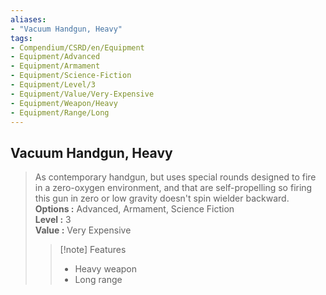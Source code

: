 ```yaml
---
aliases:
- "Vacuum Handgun, Heavy"
tags:
- Compendium/CSRD/en/Equipment
- Equipment/Advanced
- Equipment/Armament
- Equipment/Science-Fiction
- Equipment/Level/3
- Equipment/Value/Very-Expensive
- Equipment/Weapon/Heavy
- Equipment/Range/Long
---
```


  
## Vacuum Handgun, Heavy  
  
>As contemporary handgun, but uses special rounds designed to fire in a zero-oxygen environment, and that are self-propelling so firing this gun in zero or low gravity doesn't spin wielder backward.  
> **Options :** Advanced, Armament, Science Fiction  
> **Level :** 3  
> **Value :** Very Expensive  
>>[!note] Features  
>> - Heavy weapon  
>> - Long range